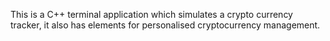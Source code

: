 This is a C++ terminal application which simulates a crypto currency tracker, it also has elements for personalised cryptocurrency management.
